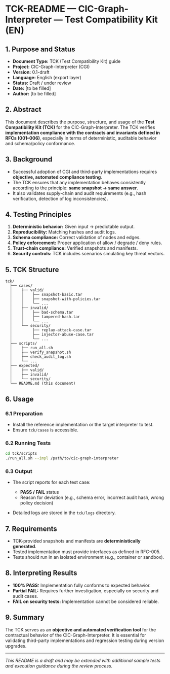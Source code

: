 # TCK-README — CIC-Graph-Interpreter — Test Compatibility Kit (EN)

## 1. Purpose and Status

* **Document Type:** TCK (Test Compatibility Kit) guide
* **Project:** CIC-Graph-Interpreter (CGI)
* **Version:** 0.1-draft
* **Language:** English (export layer)
* **Status:** Draft / under review
* **Date:** [to be filled]
* **Author:** [to be filled]

## 2. Abstract

This document describes the purpose, structure, and usage of the **Test Compatibility Kit (TCK)** for the CIC-Graph-Interpreter. The TCK verifies **implementation compliance with the contracts and invariants defined in RFCs (001–006)**, especially in terms of deterministic, auditable behavior and schema/policy conformance.

## 3. Background

* Successful adoption of CGI and third-party implementations requires **objective, automated compliance testing**.
* The TCK ensures that any implementation behaves consistently according to the principle: **same snapshot → same answer**.
* It also validates supply-chain and audit requirements (e.g., hash verification, detection of log inconsistencies).

## 4. Testing Principles

1. **Deterministic behavior:** Given input → predictable output.
2. **Reproducibility:** Matching hashes and audit logs.
3. **Schema compliance:** Correct validation of nodes and edges.
4. **Policy enforcement:** Proper application of allow / degrade / deny rules.
5. **Trust-chain compliance:** Verified snapshots and manifests.
6. **Security controls:** TCK includes scenarios simulating key threat vectors.

## 5. TCK Structure

```
tck/
  ├── cases/
  │    ├── valid/
  │    │    ├── snapshot-basic.tar
  │    │    ├── snapshot-with-policies.tar
  │    │    └── ...
  │    ├── invalid/
  │    │    ├── bad-schema.tar
  │    │    ├── tampered-hash.tar
  │    │    └── ...
  │    └── security/
  │         ├── replay-attack-case.tar
  │         ├── injector-abuse-case.tar
  │         └── ...
  ├── scripts/
  │    ├── run_all.sh
  │    ├── verify_snapshot.sh
  │    ├── check_audit_log.sh
  │    └── ...
  ├── expected/
  │    ├── valid/
  │    ├── invalid/
  │    └── security/
  └── README.md (this document)
```

## 6. Usage

### 6.1 Preparation

* Install the reference implementation or the target interpreter to test.
* Ensure `tck/cases` is accessible.

### 6.2 Running Tests

```bash
cd tck/scripts
./run_all.sh --impl /path/to/cic-graph-interpreter
```

### 6.3 Output

* The script reports for each test case:

    * **PASS / FAIL** status
    * Reason for deviation (e.g., schema error, incorrect audit hash, wrong policy decision)
* Detailed logs are stored in the `tck/logs` directory.

## 7. Requirements

* TCK-provided snapshots and manifests are **deterministically generated**.
* Tested implementation must provide interfaces as defined in RFC-005.
* Tests should run in an isolated environment (e.g., container or sandbox).

## 8. Interpreting Results

* **100% PASS:** Implementation fully conforms to expected behavior.
* **Partial FAIL:** Requires further investigation, especially on security and audit cases.
* **FAIL on security tests:** Implementation cannot be considered reliable.

## 9. Summary

The TCK serves as an **objective and automated verification tool** for the contractual behavior of the CIC-Graph-Interpreter. It is essential for validating third-party implementations and regression testing during version upgrades.

---

*This README is a draft and may be extended with additional sample tests and execution guidance during the review process.*
